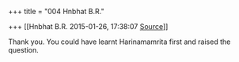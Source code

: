 +++
title = "004 Hnbhat B.R."

+++
[[Hnbhat B.R.	2015-01-26, 17:38:07 [Source](https://groups.google.com/g/samskrita/c/Zu1TCKHMH8s)]]



Thank you. You could have learnt Harinamamrita first and raised the question.

  

